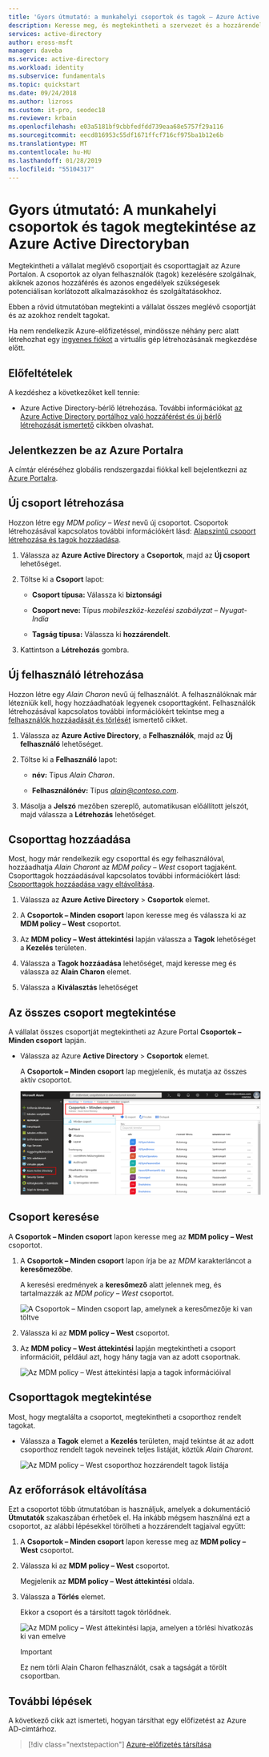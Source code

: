 ```yaml
---
title: 'Gyors útmutató: a munkahelyi csoportok és tagok – Azure Active Directory megtekintése |} A Microsoft Docs'
description: Keresse meg, és megtekintheti a szervezet és a hozzárendelt tagjaik kapcsolatos utasításokat.
services: active-directory
author: eross-msft
manager: daveba
ms.service: active-directory
ms.workload: identity
ms.subservice: fundamentals
ms.topic: quickstart
ms.date: 09/24/2018
ms.author: lizross
ms.custom: it-pro, seodec18
ms.reviewer: krbain
ms.openlocfilehash: e03a5181bf9cbbfedfdd739eaa68e5757f29a116
ms.sourcegitcommit: eecd816953c55df1671ffcf716cf975ba1b12e6b
ms.translationtype: MT
ms.contentlocale: hu-HU
ms.lasthandoff: 01/28/2019
ms.locfileid: "55104317"
---
```

<!--As a brand-new Azure AD administrator, I need to view my organization’s groups along with the assigned members, so I can manage permissions to apps and services for people in my organization-->

# <a name="quickstart-view-your-organizations-groups-and-members-in-azure-active-directory"></a>Gyors útmutató: A munkahelyi csoportok és tagok megtekintése az Azure Active Directoryban
Megtekintheti a vállalat meglévő csoportjait és csoporttagjait az Azure Portalon. A csoportok az olyan felhasználók (tagok) kezelésére szolgálnak, akiknek azonos hozzáférés és azonos engedélyek szükségesek potenciálisan korlátozott alkalmazásokhoz és szolgáltatásokhoz.

Ebben a rövid útmutatóban megtekinti a vállalat összes meglévő csoportját és az azokhoz rendelt tagokat.

Ha nem rendelkezik Azure-előfizetéssel, mindössze néhány perc alatt létrehozhat egy [ingyenes fiókot](https://azure.microsoft.com/free/) a virtuális gép létrehozásának megkezdése előtt. 

## <a name="prerequisites"></a>Előfeltételek
A kezdéshez a következőket kell tennie:

- Azure Active Directory-bérlő létrehozása. További információkat [az Azure Active Directory portálhoz való hozzáférést és új bérlő létrehozását ismertető](active-directory-access-create-new-tenant.md) cikkben olvashat.

## <a name="sign-in-to-the-azure-portal"></a>Jelentkezzen be az Azure Portalra
A címtár eléréséhez globális rendszergazdai fiókkal kell bejelentkezni az [Azure Portalra](https://portal.azure.com/).

## <a name="create-a-new-group"></a>Új csoport létrehozása 
Hozzon létre egy _MDM policy – West_ nevű új csoportot. Csoportok létrehozásával kapcsolatos további információkért lásd: [Alapszintű csoport létrehozása és tagok hozzáadása](active-directory-groups-create-azure-portal.md).

1. Válassza az **Azure Active Directory** a **Csoportok**, majd az **Új csoport** lehetőséget.

2. Töltse ki a **Csoport** lapot:
    
    - **Csoport típusa:** Válassza ki **biztonsági**
    
    - **Csoport neve:** Típus _mobileszköz-kezelési szabályzat – Nyugat-India_
    
    - **Tagság típusa:** Válassza ki **hozzárendelt**.

3. Kattintson a **Létrehozás** gombra.

## <a name="create-a-new-user"></a>Új felhasználó létrehozása
Hozzon létre egy _Alain Charon_ nevű új felhasználót. A felhasználóknak már létezniük kell, hogy hozzáadhatóak legyenek csoporttagként. Felhasználók létrehozásával kapcsolatos további információkért tekintse meg a [felhasználók hozzáadását és törlését](add-users-azure-active-directory.md) ismertető cikket.

1. Válassza az **Azure Active Directory**, a **Felhasználók**, majd az **Új felhasználó** lehetőséget.

2. Töltse ki a **Felhasználó** lapot:

    - **név:** Típus _Alain Charon_.

    - **Felhasználónév:** Típus *alain@contoso.com*.

3. Másolja a **Jelszó** mezőben szereplő, automatikusan előállított jelszót, majd válassza a **Létrehozás** lehetőséget.

## <a name="add-a-group-member"></a>Csoporttag hozzáadása
Most, hogy már rendelkezik egy csoporttal és egy felhasználóval, hozzáadhatja _Alain Charont_ az _MDM policy – West_ csoport tagjaként. Csoporttagok hozzáadásával kapcsolatos további információkért lásd: [Csoporttagok hozzáadása vagy eltávolítása](active-directory-groups-members-azure-portal.md).

1. Válassza az **Azure Active Directory** > **Csoportok** elemet.

2. A **Csoportok – Minden csoport** lapon keresse meg és válassza ki az **MDM policy – West** csoportot.

3. Az **MDM policy – West áttekintési** lapján válassza a **Tagok** lehetőséget a **Kezelés** területen.

4. Válassza a **Tagok hozzáadása** lehetőséget, majd keresse meg és válassza az **Alain Charon** elemet.

5. Válassza a **Kiválasztás** lehetőséget

## <a name="view-all-groups"></a>Az összes csoport megtekintése
A vállalat összes csoportját megtekintheti az Azure Portal **Csoportok – Minden csoport** lapján.

- Válassza az Azure **Active Directory** > **Csoportok** elemet.

    A **Csoportok – Minden csoport** lap megjelenik, és mutatja az összes aktív csoportot.

    ![A Csoportok – Minden csoport lap, amelyen az összes létező csoport látható](media/active-directory-groups-view-azure-portal/groups-all-groups-blade-with-all-groups.png)

## <a name="search-for-the-group"></a>Csoport keresése
A **Csoportok – Minden csoport** lapon keresse meg az **MDM policy – West** csoportot.

1. A **Csoportok – Minden csoport** lapon írja be az _MDM_ karakterláncot a **keresőmezőbe**.

    A keresési eredmények a **keresőmező** alatt jelennek meg, és tartalmazzák az _MDM policy – West_ csoportot.

    ![A Csoportok – Minden csoport lap, amelynek a keresőmezője ki van töltve](media/active-directory-groups-view-azure-portal/search-for-specific-group.png)

3. Válassza ki az **MDM policy – West** csoportot.

4. Az **MDM policy – West áttekintési** lapján megtekintheti a csoport információit, például azt, hogy hány tagja van az adott csoportnak.

    ![Az MDM policy – West áttekintési lapja a tagok információival](media/active-directory-groups-view-azure-portal/group-overview-blade.png)

## <a name="view-group-members"></a>Csoporttagok megtekintése
Most, hogy megtalálta a csoportot, megtekintheti a csoporthoz rendelt tagokat.

- Válassza a **Tagok** elemet a **Kezelés** területen, majd tekintse át az adott csoporthoz rendelt tagok neveinek teljes listáját, köztük _Alain Charont_.

    ![Az MDM policy – West csoporthoz hozzárendelt tagok listája](media/active-directory-groups-view-azure-portal/groups-all-members.png)

## <a name="clean-up-resources"></a>Az erőforrások eltávolítása
Ezt a csoportot több útmutatóban is használjuk, amelyek a dokumentáció **Útmutatók** szakaszában érhetőek el. Ha inkább mégsem használná ezt a csoportot, az alábbi lépésekkel törölheti a hozzárendelt tagjaival együtt:

1. A **Csoportok – Minden csoport** lapon keresse meg az **MDM policy – West** csoportot.

2.  Válassza ki az **MDM policy – West** csoportot.

    Megjelenik az **MDM policy – West áttekintési** oldala.

3. Válassza a **Törlés** elemet.

    Ekkor a csoport és a társított tagok törlődnek.

    ![Az MDM policy – West áttekintési lapja, amelyen a törlési hivatkozás ki van emelve](media/active-directory-groups-view-azure-portal/group-overview-blade-delete.png)

    >[!Important]
    >Ez nem törli Alain Charon felhasználót, csak a tagságát a törölt csoportban.

## <a name="next-steps"></a>További lépések
A következő cikk azt ismerteti, hogyan társíthat egy előfizetést az Azure AD-címtárhoz.

> [!div class="nextstepaction"]
> [Azure-előfizetés társítása](active-directory-how-subscriptions-associated-directory.md)
